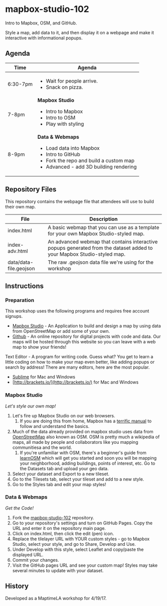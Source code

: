 # mapbox-studio-102
Intro to Mapbox, OSM, and GitHub.

Style a map, add data to it, and then display it on a webpage and make it interactive with informational popups.

## Agenda

Time | Agenda |
------ | ----- |
6:30-7pm | <ul><li>Wait for people arrive.</li><li>Snack on pizza.</li></ul> |
7-8pm | **Mapbox Studio**<br><ul><li>Intro to Mapbox</li><li>Intro to OSM</li><li>Play with styling</li></ul> |
8-9pm | **Data & Webmaps**<br><ul><li>Load data into Mapbox</li><li>Intro to GitHub</li><li>Fork the repo and build a custom map</li><li>Advanced - add 3D building rendering</li></ul> |

## Repository Files
This repository contains the webpage file that attendees will use to build their own map.

File | Description |
-----|-------------|
index.html | A basic webmap that you can use as a template for your own Mapbox Studio-styled map. |
index-adv.html | An advanced webmap that contains interactive popups generated from the dataset added to your Mapbox Studio-styled map. |
data/data-file.geojson | The raw .geojson data file we're using for the workshop |

## Instructions
### Preparation
This workshop uses the following programs and requires free account signups.
 * [Mapbox Studio](https://www.mapbox.com/studio/) - An Application to build and design a map by using data from OpenStreetMap or add some of your own.
 * [Github](https://github.com/) - An online repository for digital projects with code and data. Our maps will be hosted through this website so you can leave with a web map to show your friends!

Text Editor - A program for writing code. Guess what? You get to learn a little coding on how to make your map even better, like adding popups or search by address! There are many editors, here are the most popular.
  * [Sublime](https://www.sublimetext.com/) for Mac and Windows
  * [http://brackets.io/](http://brackets.io/) for Mac and Windows

### Mapbox Studio
*Let's style our own map!*
1. Let's fire up Mapbox Studio on our web browsers. 
   1. If you are doing this from home, Mapbox has a [terrific manual](https://www.mapbox.com/help/studio-manual/) to follow and understand the basics.
2. Much of the data already provided on mapbox studio uses data from [OpenStreetMap](http://www.openstreetmap.org/) also known as OSM. OSM is pretty much a wikipedia of maps, all made by people and collaborators like you mapping communitiesa and the world.
   1. If you're unfamiliar with OSM, there's a beginner's guide from [learnOSM](http://learnosm.org/en/) which will get you started and soon you will be mapping your neighborhood, adding buildings, points of interest, etc.
Go to the Datasets tab and upload your geo data.
3. Select your dataset and Export to a new tileset.
4. Go to the Tilesets tab, select your tileset and add to a new style.
5. Go to the Styles tab and edit your map styles!

### Data & Webmaps
*Get the Code!*
1. Fork the [mapbox-studio-102](https://github.com/matikin9/mapbox-studio-102/) repository.
2. Go to your repository's settings and turn on GitHub Pages.  Copy the URL and enter it on the repository main page.
3. Click on index.html, then click the edit (pen) icon.
4. Replace the tilelayer URL with YOUR custom styles - go to Mapbox Studio, select your style, and go to Share, Develop and Use.
5. Under Develop with this style, select Leaflet and copy/paste the displayed URL.
6. Commit your changes.
7. Visit the GitHub pages URL and see your custom map!  Styles may take several minutes to update with your dataset.

## History
Developed as a MaptimeLA workshop for 4/19/17.
